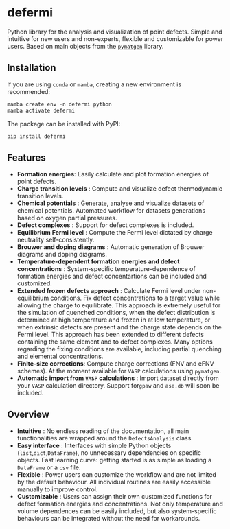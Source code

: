 # defermi

Python library for the analysis and visualization of point defects. Simple and intuitive for new users and non-experts, flexible and customizable for power users. Based on main objects from the [`pymatgen`](https://pymatgen.org/) library.


## Installation
If you are using `conda` or `mamba`, creating a new environment is recommended:
```python
mamba create env -n defermi python
mamba activate defermi
```

The package can be installed with PyPI:
```python
pip install defermi
```

## Features 

- **Formation energies**: Easily calculate and plot formation energies of point defects.
- **Charge transition levels** : Compute and visualize defect thermodynamic transition levels.
- **Chemical potentials** : Generate, analyse and visualize datasets of chemical potentials. Automated workflow for datasets generations based on oxygen partial pressures. 
- **Defect complexes** : Support for defect complexes is included. 
- **Equilibrium Fermi level** : Compute the Fermi level dictated by charge neutrality self-consistently.
- **Brouwer and doping diagrams** : Automatic generation of Brouwer diagrams and doping diagrams.
- **Temperature-dependent formation energies and defect concentrations** : System-specific temperature-dependence of formation energies and defect concentartions can be included and customized.
- **Extended frozen defects approach** : Calculate Fermi level under non-equilibrium conditions. Fix defect concentrations to a target value while allowing the charge to equilibrate. This approach is extremely useful for the simulation of quenched conditions, when the defect distribution is determined at high temperature and frozen in at low temperature, or when extrinsic defects are present and the charge state depends on the Fermi level. This approach has been extended to different defects containing the same element and to defect complexes. Many options regarding the fixing conditions are available, including partial quenching and elemental concentrations.
- **Finite-size corrections**: Compute charge corrections (FNV and eFNV schemes). At the moment available for `VASP` calculations using `pymatgen`.
- **Automatic import from `VASP` calculations** : Import dataset directly from your `VASP` calculation directory. Support for`gpaw` and `ase.db` will soon be included.

## Overview
- **Intuitive** : No endless reading of the documentation, all main functionalities are wrapped around the `DefectsAnalysis` class.
- **Easy interface** : Interfaces with simple Python objects (`list`,`dict`,`DataFrame`), no unnecessary dependencies on specific objects. Fast learning curve: getting started is as simple as loading a `DataFrame` or a `csv` file.
- **Flexible** : Power users can customize the workflow and are not limited by the default behaviour. All individual routines are easily accessible manually to improve control.
- **Customizable** : Users can assign their own customized functions for defect formation energies and concentrations. Not only temperature and volume dependences can be easily included, but also system-specific behaviours can be integrated without the need for workarounds. 
